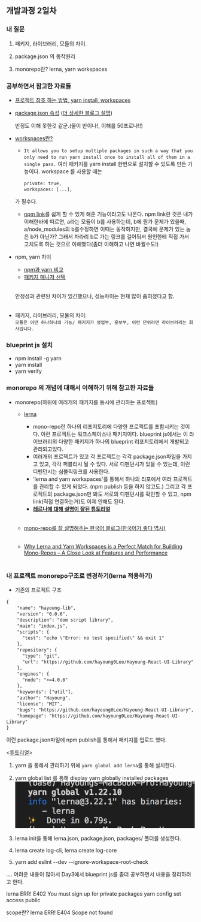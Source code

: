 ## 개발과정 2일차
### 내 질문
1. 패키지, 라이브러리, 모듈의 차이. 

2. package.json 의 동작원리

3. monorepo란? lerna, yarn workspaces


### 공부하면서 참고한 자료들
* [프로젝트 참조 하는 방법, yarn install, workspaces](https://musma.github.io/2019/04/02/yarn-workspaces.html)

* [package.json 속성](https://docs.npmjs.com/files/package.json) ([더 상세한 블로그 설명](https://programmingsummaries.tistory.com/385))

  반정도 이해 못한것 같군.(물이 반이나!, 이해를 50프로나!!)

* [workspaces란?](https://classic.yarnpkg.com/en/docs/workspaces/) <br/>
  
  - `It allows you to setup multiple packages in such a way that you only need to run yarn install once to install all of them in a single pass.`
  여러 패키지를 yarn install 한번으로 설치할 수 있도록 만든 기능이다. workspace 를 사용할 때는 
      ```
      private: true,
      workspaces: [...],
      ```
  가 필수다.

  - [npm link](https://simsimjae.tistory.com/385)를 쉽게 할 수 있게 해준 기능이라고도 나온다. npm link란 것은 내가 이해한바에 따르면, a라는 모듈이 b를 사용하는데, b에 뭔가 문제가 있을때, a/node_modules의 b를수정하면 이때는 동작하지만, 결국에 문제가 있는 놈은 b가 아닌가? 그래서 차라리 b로 가는 링크를 걸어둬서 원인한테 직접 가서 고치도록 하는 것으로 이해했다(좀더 이해하고 나면 바뀔수도!)

* npm, yarn 차이
  * [npm과 yarn 비교](https://medium.com/@ehddnjs8989/npm-vs-yarn-3a611c89d291)<br/>
  * [패키지 매니저 선택](https://velog.io/@qksud14/portfolio-03)<br/><br/>

  안정성과 관련된 차이가 있긴했으나, 성능차이는 현재 많이 좁혀졌다고 함. <br/><br/>

* 패키지, 라이브러리, 모듈의 차이: <br/>`모듈은 어떤 하나하나의 기능/ 패키지가 영업부, 홍보부, 이런 단위라면 라이브러리는 회사입니다.`



### blueprint js 설치
  - npm install -g yarn
  - yarn install
  - yarn verify


### monorepo 의 개념에 대해서 이해하기 위해 참고한 자료들
* monorepo(하위에 여러개의 패키지를 동시에 관리하는 프로젝트)
  * [lerna](https://lerna.js.org/)
    - mono-repo란 하나의 리포지토리에 다양한 프로젝트를 포함시키는 것이다. 이런 프로젝트는 워크스페이스나 패키지이다. blueprint js에서는 이 라이브러리의 다양한 패키지가 하나의 blueprint 리포지토리에서 개발되고 관리되고있다. 
    - 여러개의 프로젝트가 있고 각 프로젝트는 각각 package.json파일을 가지고 있고, 각각 퍼블리시 될 수 있다. 서로 디펜던시가 있을 수 있는데, 이런 디펜던시는 심볼릭링크를 사용한다. 
    - 'lerna and yarn workspaces'를 통해서 하나의 리포에서 여러 프로젝트를 관리할 수 있게 되었다. (npm publish 등을 하지 않고도.) 그리고 각 프로젝트의 package.json만 봐도 서로의 디펜던시를 확인할 수 있고, npm link(직접 연결하는거)도 이제 안해도 된다. 
    - <strong>[레르나에 대해 설명이 잘된 튜토리얼](https://kdydesign.github.io/2020/08/25/mono-repo-lerna.html#%E1%84%90%E1%85%B3%E1%86%A8%E1%84%8C%E1%85%B5%E1%86%BC)</strong> <br/><br/>


  * [mono-repo를 잘 설명해주는 한국어 블로그(한국어가 좋다 역시)](https://medium.com/jung-han/lerna-%EB%A1%9C-%EB%AA%A8%EB%85%B8%EB%A0%88%ED%8F%AC-%ED%95%B4%EB%B3%B4%EB%9F%AC%EB%82%98-34c8e008106a) <br/><br/>



  * [Why Lerna and Yarn Workspaces is a Perfect Match for Building Mono-Repos – A Close Look at Features and Performance](https://doppelmutzi.github.io/monorepo-lerna-yarn-workspaces/) <br/><br/>



### 내 프로젝트 monorepo구조로 변경하기(lerna 적용하기)

* 기존의 프로젝트 구조
``` // package.json
{
    "name": "hayoung-lib",  
    "version": "0.0.6", 
    "description": "dom script library", 
    "main": "index.js", 
    "scripts": {
      "test": "echo \"Error: no test specified\" && exit 1" 
    },
    "repository": { 
      "type": "git", 
      "url": "https://github.com/hayoung0Lee/Hayoung-React-UI-Library" 
    },
    "engines": {
      "node": ">=4.0.0" 
    },
    "keywords": ["util"], 
    "author": "Hayoung", 
    "license": "MIT", 
    "bugs": "https://github.com/hayoung0Lee/Hayoung-React-UI-Library", 
    "homepage": "https://github.com/hayoung0Lee/Hayoung-React-UI-Library" 
}
```
이런 package.json파일에 npm publish를 통해서 패키지를 업로드 했다. 

<[튜토리얼](https://kdydesign.github.io/2020/08/27/mono-repo-lerna-example.html#log-core-%E1%84%89%E1%85%AE%E1%84%8C%E1%85%A5%E1%86%BC)>

1. yarn 을 통해서 관리하기 위해  `yarn global add lerna`를 통해 설치한다. 
2. yarn global list 를 통해 display yarn globally installed packages<br/>
![리스트한 사진](../assets/day2-1.png)
3. lerna init을 통해 lerna.json, package.json, packages/ 폴더를 생성한다. 

4. lerna create log-cli, lerna create log-core
5. yarn add eslint --dev --ignore-workspace-root-check

.... 어려운 내용이 많아서 Day3에서 blueprint js를 좀더 공부하면서 내용을 정리하려고 한다. 


lerna ERR! E402 You must sign up for private packages
yarn config set access public

scope란?
lerna ERR! E404 Scope not found
